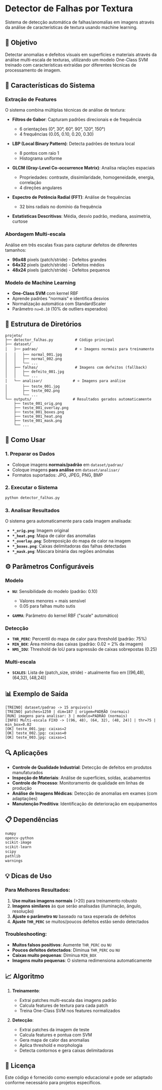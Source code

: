# Detector de Falhas por Textura

Sistema de detecção automática de falhas/anomalias em imagens através da análise de características de textura usando machine learning.

## 🎯 Objetivo

Detectar anomalias e defeitos visuais em superfícies e materiais através da análise multi-escala de texturas, utilizando um modelo One-Class SVM treinado com características extraídas por diferentes técnicas de processamento de imagem.

## 🔧 Características do Sistema

### Extração de Features
O sistema combina múltiplas técnicas de análise de textura:

- **Filtros de Gabor**: Capturam padrões direcionais e de frequência
  - 6 orientações (0°, 30°, 60°, 90°, 120°, 150°)
  - 4 frequências (0.05, 0.10, 0.20, 0.30)

- **LBP (Local Binary Pattern)**: Detecta padrões de textura local
  - 8 pontos com raio 1
  - Histograma uniforme

- **GLCM (Gray-Level Co-occurrence Matrix)**: Analisa relações espaciais
  - Propriedades: contraste, dissimilaridade, homogeneidade, energia, correlação
  - 4 direções angulares

- **Espectro de Potência Radial (FFT)**: Análise de frequências
  - 32 bins radiais no domínio da frequência

- **Estatísticas Descritivas**: Média, desvio padrão, mediana, assimetria, curtose

### Abordagem Multi-escala
Análise em três escalas fixas para capturar defeitos de diferentes tamanhos:
- **96x48** pixels (patch/stride) - Defeitos grandes
- **64x32** pixels (patch/stride) - Defeitos médios  
- **48x24** pixels (patch/stride) - Defeitos pequenos

### Modelo de Machine Learning
- **One-Class SVM** com kernel RBF
- Aprende padrões "normais" e identifica desvios
- Normalização automática com StandardScaler
- Parâmetro `nu=0.10` (10% de outliers esperados)

## 📁 Estrutura de Diretórios

```
projeto/
├── detector_falhas.py          # Código principal
├── dataset/
│   ├── padrao/                 # ⭐ Imagens normais para treinamento
│   │   ├── normal_001.jpg
│   │   ├── normal_002.png
│   │   └── ...
│   ├── falhas/                 # Imagens com defeitos (fallback)
│   │   ├── defeito_001.jpg
│   │   └── ...
│   └── analisar/              # ⭐ Imagens para análise
│       ├── teste_001.jpg
│       ├── teste_002.png
│       └── ...
└── outputs/                   # Resultados gerados automaticamente
    ├── teste_001_orig.png
    ├── teste_001_overlay.png
    ├── teste_001_boxes.png
    ├── teste_001_heat.png
    ├── teste_001_mask.png
    └── ...
```

## 🚀 Como Usar

### 1. Preparar os Dados
- Coloque imagens **normais/padrão** em `dataset/padrao/`
- Coloque imagens **para análise** em `dataset/analisar/`
- Formatos suportados: JPG, JPEG, PNG, BMP

### 2. Executar o Sistema
```bash
python detector_falhas.py
```

### 3. Analisar Resultados
O sistema gera automaticamente para cada imagem analisada:

- **`*_orig.png`**: Imagem original
- **`*_heat.png`**: Mapa de calor das anomalias
- **`*_overlay.png`**: Sobreposição do mapa de calor na imagem
- **`*_boxes.png`**: Caixas delimitadoras das falhas detectadas
- **`*_mask.png`**: Máscara binária das regiões anômalas

## ⚙️ Parâmetros Configuráveis

### Modelo
- **`NU`**: Sensibilidade do modelo (padrão: 0.10)
  - Valores menores = mais sensível
  - 0.05 para falhas muito sutis

- **`GAMMA`**: Parâmetro do kernel RBF ("scale" automático)

### Detecção
- **`THR_PERC`**: Percentil do mapa de calor para threshold (padrão: 75%)
- **`MIN_BOX`**: Área mínima das caixas (padrão: 0.02 = 2% da imagem)
- **`NMS_IOU`**: Threshold de IoU para supressão de caixas sobrepostas (0.25)

### Multi-escala
- **`SCALES`**: Lista de (patch_size, stride) - atualmente fixo em [(96,48), (64,32), (48,24)]

## 📊 Exemplo de Saída

```
[TREINO] dataset/padrao -> 15 arquivo(s)
[TREINO] patches=1250 | dim=187 | origem=PADRÃO (normais)
[RUN] imagens para analisar: 3 | modelo=PADRÃO (normais)
[INFO] Multi-escala FIXO -> [(96, 48), (64, 32), (48, 24)] | thr=75 | min_box=0.02
[OK] teste_001.jpg: caixas=2
[OK] teste_002.jpg: caixas=0  
[OK] teste_003.jpg: caixas=1
```

## 🔍 Aplicações

- **Controle de Qualidade Industrial**: Detecção de defeitos em produtos manufaturados
- **Inspeção de Materiais**: Análise de superfícies, soldas, acabamentos
- **Controle de Processo**: Monitoramento de qualidade em linhas de produção
- **Análise de Imagens Médicas**: Detecção de anomalias em exames (com adaptações)
- **Manutenção Preditiva**: Identificação de deterioração em equipamentos

## 📋 Dependências

```python
numpy
opencv-python
scikit-image
scikit-learn
scipy
pathlib
warnings
```

## 💡 Dicas de Uso

### Para Melhores Resultados:
1. **Use muitas imagens normais** (>20) para treinamento robusto
2. **Imagens similares** às que serão analisadas (iluminação, ângulo, resolução)
3. **Ajuste o parâmetro `NU`** baseado na taxa esperada de defeitos
4. **Ajuste `THR_PERC`** se muitos/poucos defeitos estão sendo detectados

### Troubleshooting:
- **Muitos falsos positivos**: Aumente `THR_PERC` ou `NU`
- **Poucos defeitos detectados**: Diminua `THR_PERC` ou `NU` 
- **Caixas muito pequenas**: Diminua `MIN_BOX`
- **Imagens muito pequenas**: O sistema redimensiona automaticamente

## 📈 Algoritmo

1. **Treinamento**:
   - Extrai patches multi-escala das imagens padrão
   - Calcula features de textura para cada patch
   - Treina One-Class SVM nos features normalizados

2. **Detecção**:
   - Extrai patches da imagem de teste
   - Calcula features e pontua com SVM
   - Gera mapa de calor das anomalias
   - Aplica threshold e morphologia
   - Detecta contornos e gera caixas delimitadoras

## 📄 Licença

Este código é fornecido como exemplo educacional e pode ser adaptado conforme necessário para projetos específicos.